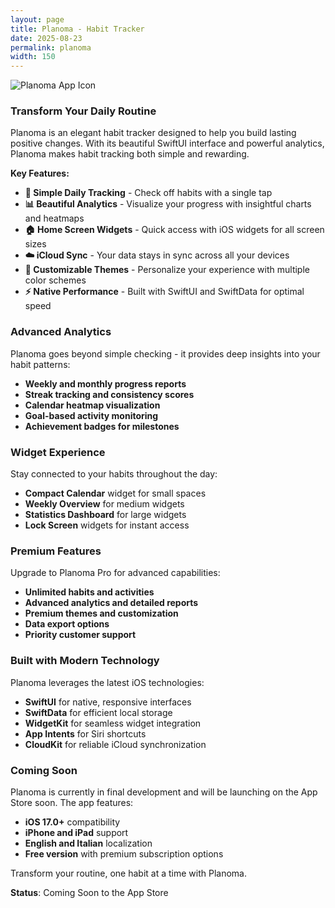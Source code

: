 ```yaml
---
layout: page
title: Planoma - Habit Tracker
date: 2025-08-23
permalink: planoma
width: 150
---
```


<img src="{{ site.baseurl }}/img/planoma-logo.png" alt="Planoma App Icon" width="{{page.width}}" class="center">

### Transform Your Daily Routine

Planoma is an elegant habit tracker designed to help you build lasting positive changes. With its beautiful SwiftUI interface and powerful analytics, Planoma makes habit tracking both simple and rewarding.

**Key Features:**
- **🎯 Simple Daily Tracking** - Check off habits with a single tap
- **📊 Beautiful Analytics** - Visualize your progress with insightful charts and heatmaps
- **🏠 Home Screen Widgets** - Quick access with iOS widgets for all screen sizes
- **☁️ iCloud Sync** - Your data stays in sync across all your devices
- **🎨 Customizable Themes** - Personalize your experience with multiple color schemes
- **⚡ Native Performance** - Built with SwiftUI and SwiftData for optimal speed

### Advanced Analytics

Planoma goes beyond simple checking - it provides deep insights into your habit patterns:
- **Weekly and monthly progress reports**
- **Streak tracking and consistency scores**
- **Calendar heatmap visualization**
- **Goal-based activity monitoring**
- **Achievement badges for milestones**

### Widget Experience

Stay connected to your habits throughout the day:
- **Compact Calendar** widget for small spaces
- **Weekly Overview** for medium widgets
- **Statistics Dashboard** for large widgets  
- **Lock Screen** widgets for instant access

### Premium Features

Upgrade to Planoma Pro for advanced capabilities:
- **Unlimited habits and activities**
- **Advanced analytics and detailed reports**
- **Premium themes and customization**
- **Data export options**
- **Priority customer support**

### Built with Modern Technology

Planoma leverages the latest iOS technologies:
- **SwiftUI** for native, responsive interfaces
- **SwiftData** for efficient local storage
- **WidgetKit** for seamless widget integration
- **App Intents** for Siri shortcuts
- **CloudKit** for reliable iCloud synchronization

### Coming Soon

Planoma is currently in final development and will be launching on the App Store soon. The app features:
- **iOS 17.0+** compatibility
- **iPhone and iPad** support
- **English and Italian** localization
- **Free version** with premium subscription options

Transform your routine, one habit at a time with Planoma.

**Status**: Coming Soon to the App Store